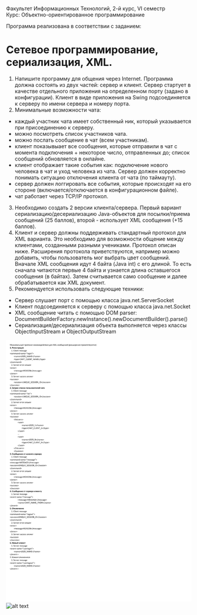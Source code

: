 Факультет Информационных Технологий,  2-й курс, VI семестр  
Курс: Объектно-ориентированное программирование

Программа реализована в соответствии с заданием:

# Сетевое программирование, сериализация, XML.

1. Напишите программу для общения через Internet. Программа должна состоять из двух частей: сервер и клиент. Сервер стартует в качестве отдельного приложения на определенном порту (задано в конфигурации). Клиент в виде приложения на Swing подсоединяется к серверу по имени сервера и номеру порта.
2. Минимальные возможности чата:
* каждый участник чата имеет собственный ник, который указывается при присоединению к серверу.
* можно посмотреть список участников чата.
* можно послать сообщение в чат (всем участникам).
* клиент показывыает все сообщения, которые отправили в чат с момента подключения +  некоторое число, отправленных до; список сообщений обновляется в онлайне.
* клиент отображает такие события как: подключение нового человека в чат и уход человека из чата. Сервер должен корректно понимать ситуацию отключения клиента от чата (по таймауту).
* сервер должен логгировать все события, которые происходят на его стороне (включается/отключается в конфигурационном файле).
* чат работает через TCP/IP протокол.
3. Необходимо создать 2 версии клиента/сервера. Первый вариант сериализацию/десериализацию Java-объектов  для посылки/приема сообщений (25 баллов), второй - использует XML сообщения (+15 баллов). 
4. Клиент и сервер должны поддерживать стандартный протокол для XML варианта. Это необходимо для возможности общение между клиентами, созданными разными учениками. Протокол описан ниже. Расширения протокола приветствуются, например можно добавить, чтобы пользователь мог выбрать цвет сообщений.
Вначале XML сообщения идут 4 байта (Java int) с его длиной. То есть сначала читаются первые 4 байта и узнается длина оставшегося сообщения (в байтах). Затем считывается само сообщение и далее обрабатывается как XML документ.
5. Рекомендуется использовать следующие техники:
* Сервер слушает порт с помощью класса java.net.ServerSocket
* Клиент подсоединяется к серверу с помощью класса java.net.Socket
* XML сообщение читать с помощью DOM parser:
DocumentBuilderFactory.newInstance().newDocumentBuilder().parse()
* Сериализация/десериализация объекта выполняется через классы ObjectInputStream и ObjectOutputStream

![alt text](xmlProtocol.png "Protocol")
![alt text](example.gif "Demonstration")
